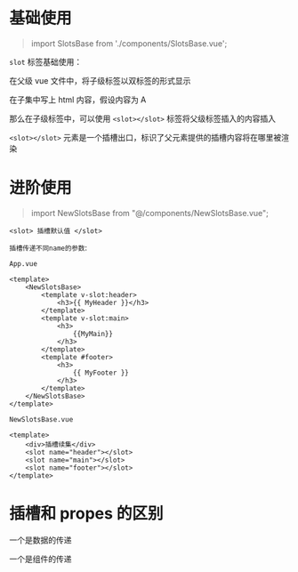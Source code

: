 # 基础使用

> import SlotsBase from './components/SlotsBase.vue';

`slot` 标签基础使用：

在父级 vue 文件中，将子级标签以双标签的形式显示

在子集中写上 html 内容，假设内容为 A

那么在子级标签中，可以使用 `<slot></slot>` 标签将父级标签插入的内容插入

`<slot></slot>` 元素是一个插槽出口，标识了父元素提供的插槽内容将在哪里被渲染

# 进阶使用

> import NewSlotsBase from "@/components/NewSlotsBase.vue";

`<slot> 插槽默认值 </slot>`

`插槽传递不同name的参数`:

`App.vue`

```vue
<template>
    <NewSlotsBase>
        <template v-slot:header>
            <h3>{{ MyHeader }}</h3>
        </template>
        <template v-slot:main>
            <h3>
                {{MyMain}}
            </h3>
        </template>
        <template #footer>
            <h3>
                {{ MyFooter }}
            </h3>
        </template>
    </NewSlotsBase>
</template>
```

`NewSlotsBase.vue`

```vue
<template>
    <div>插槽续集</div>
    <slot name="header"></slot>
    <slot name="main"></slot>
    <slot name="footer"></slot>
</template>
```

# 插槽和 propes 的区别

一个是数据的传递

一个是组件的传递